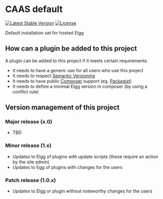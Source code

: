 # CAAS default

[![Latest Stable Version](https://poser.pugx.org/coldtrick/caas_default/v/stable.svg)](https://packagist.org/packages/coldtrick/caas_default)
[![License](https://poser.pugx.org/coldtrick/caas_default/license.svg)](https://packagist.org/packages/coldtrick/caas_default)

Default installation set for hosted Elgg

## How can a plugin be added to this project

A plugin can be added to this project if it meets certain requirements.

- It needs to have a generic use for all users who use this project
- It needs to respect [Semantic Versioning][semver]
- It needs to have public [Composer][composer] support (eg. [Packagist][packagist])
- It needs to define a minimal Elgg version in composer (by using a conflict rule)

## Version management of this project

### Major release (x.0)

- TBD

### Minor release (1.x)

- Updates to Elgg of plugins with update scripts (these require an action by the site admin)
- Updates to Egg of plugins with changes for the users

### Patch release (1.0.x)

- Updates to Elgg or plugin without noteworthy changes for the users

[semver]: http://semver.org/ "Semantic Versioning"
[composer]: https://getcomposer.org "Composer"
[packagist]: https://packagist.org/ "Packagist"
 